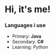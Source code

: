 # Hi, it's me!

### Languages i use
- Primary: <strong>Java</strong>
- Secondary: <strong>C#</strong>
- Learning: <i>Python</i>
